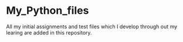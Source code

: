 # My_Python_files
All my initial assignments and test files which I develop through out my learing are added in this repository.
